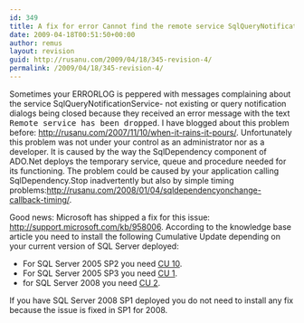 ```yaml
---
id: 349
title: A fix for error Cannot find the remote service SqlQueryNotificationService-GUID
date: 2009-04-18T00:51:50+00:00
author: remus
layout: revision
guid: http://rusanu.com/2009/04/18/345-revision-4/
permalink: /2009/04/18/345-revision-4/
---
```

Sometimes your ERRORLOG is peppered with messages complaining about the service SqlQueryNotificationService-<guid> not existing or query notification dialogs being closed because they received an error message with the text <tt>Remote service has been dropped</tt>. I have blogged about this problem before: <a href="http://rusanu.com/2007/11/10/when-it-rains-it-pours/" target="_blank">http://rusanu.com/2007/11/10/when-it-rains-it-pours/</a>. Unfortunately this problem was not under your control as an administrator nor as a developer. It is caused by the way the SqlDependency component of ADO.Net deploys the temporary service, queue and procedure needed for its functioning. The problem could be caused by your application calling SqlDependency.Stop inadvertently but also by simple timing problems:<a href="http://rusanu.com/2008/01/04/sqldependencyonchange-callback-timing/" target="_blank">http://rusanu.com/2008/01/04/sqldependencyonchange-callback-timing/</a>.

Good news: Microsoft has shipped a fix for this issue: <a href="http://support.microsoft.com/kb/958006" target="_blank">http://support.microsoft.com/kb/958006</a>. According to the knowledge base article you need to install the following Cumulative Update depending on your current version of SQL Server deployed:

  * For SQL Server 2005 SP2 you need <a href="http://support.microsoft.com/kb/956854/LN/" target="_blank">CU 10</a>.
  * For SQL Server 2005 SP3 you need <a href="http://support.microsoft.com/kb/959195/LN/" target="_blank">CU 1</a>.
  * for SQL Server 2008 you need <a href="http://support.microsoft.com/kb/958186/" target="_blank">CU 2</a>.

If you have SQL Server 2008 SP1 deployed you do not need to install any fix because the issue is fixed in SP1 for 2008.